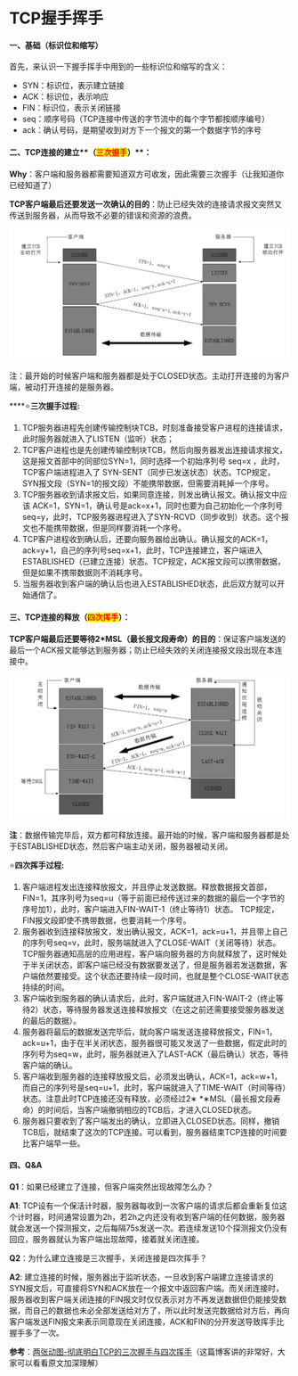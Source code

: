 # TCP握手挥手

#### 一、基础（标识位和缩写）

首先，来认识一下握手挥手中用到的一些标识位和缩写的含义：

* SYN：标识位，表示建立链接
* ACK：标识位，表示响应
* FIN：标识位，表示关闭链接
* seq：顺序号码（TCP连接中传送的字节流中的每个字节都按顺序编号）
* ack：确认号码，是期望收到对方下一个报文的第一个数据字节的序号

#### **二、TCP**连接的建立**（**<mark style="color:red;">**三次握手**</mark>**）**：

**Why**：客户端和服务器都需要知道双方可收发，因此需要三次握手（让我知道你已经知道了）

**TCP客户端最后还要发送一次确认的目的**：防止已经失效的连接请求报文突然又传送到服务器，从而导致不必要的错误和资源的浪费。

![](../../.gitbook/assets/TCP握手.png)

注：最开始的时候客户端和服务器都是处于CLOSED状态。主动打开连接的为客户端，被动打开连接的是服务器。

****:star:**三次握手过程:**

1. TCP服务器进程先创建传输控制块TCB，时刻准备接受客户进程的连接请求，此时服务器就进入了LISTEN（监听）状态；
2. &#x20;TCP客户进程也是先创建传输控制块TCB，然后向服务器发出连接请求报文，这是报文首部中的同部位SYN=1，同时选择一个初始序列号 seq=x ，此时，TCP客户端进程进入了 SYN-SENT（同步已发送状态）状态。TCP规定，SYN报文段（SYN=1的报文段）不能携带数据，但需要消耗掉一个序号。&#x20;
3. TCP服务器收到请求报文后，如果同意连接，则发出确认报文。确认报文中应该 ACK=1，SYN=1，确认号是ack=x+1，同时也要为自己初始化一个序列号 seq=y，此时，TCP服务器进程进入了SYN-RCVD（同步收到）状态。这个报文也不能携带数据，但是同样要消耗一个序号。&#x20;
4. TCP客户进程收到确认后，还要向服务器给出确认。确认报文的ACK=1，ack=y+1，自己的序列号seq=x+1，此时，TCP连接建立，客户端进入ESTABLISHED（已建立连接）状态。TCP规定，ACK报文段可以携带数据，但是如果不携带数据则不消耗序号。&#x20;
5. 当服务器收到客户端的确认后也进入ESTABLISHED状态，此后双方就可以开始通信了。

#### **三、TCP**连接的释放（<mark style="color:red;">**四次挥手**</mark>**）**：

**TCP客户端最后还要等待2\*MSL（最长报文段寿命）的目的**：保证客户端发送的最后一个ACK报文能够达到服务器；防止已经失效的关闭连接报文段出现在本连接中。

![](../../.gitbook/assets/TCP挥手.png)

**注**：数据传输完毕后，双方都可释放连接。最开始的时候，客户端和服务器都是处于ESTABLISHED状态，然后客户端主动关闭，服务器被动关闭。

:star:**四次挥手过程:**

1. 客户端进程发出连接释放报文，并且停止发送数据。释放数据报文首部，FIN=1，其序列号为seq=u（等于前面已经传送过来的数据的最后一个字节的序号加1），此时，客户端进入FIN-WAIT-1（终止等待1）状态。 TCP规定，FIN报文段即使不携带数据，也要消耗一个序号。&#x20;
2. 服务器收到连接释放报文，发出确认报文，ACK=1，ack=u+1，并且带上自己的序列号seq=v，此时，服务端就进入了CLOSE-WAIT（关闭等待）状态。TCP服务器通知高层的应用进程，客户端向服务器的方向就释放了，这时候处于半关闭状态，即客户端已经没有数据要发送了，但是服务器若发送数据，客户端依然要接受。这个状态还要持续一段时间，也就是整个CLOSE-WAIT状态持续的时间。&#x20;
3. 客户端收到服务器的确认请求后，此时，客户端就进入FIN-WAIT-2（终止等待2）状态，等待服务器发送连接释放报文（在这之前还需要接受服务器发送的最后的数据）。
4. 服务器将最后的数据发送完毕后，就向客户端发送连接释放报文，FIN=1，ack=u+1，由于在半关闭状态，服务器很可能又发送了一些数据，假定此时的序列号为seq=w，此时，服务器就进入了LAST-ACK（最后确认）状态，等待客户端的确认。&#x20;
5. 客户端收到服务器的连接释放报文后，必须发出确认，ACK=1，ack=w+1，而自己的序列号是seq=u+1，此时，客户端就进入了TIME-WAIT（时间等待）状态。注意此时TCP连接还没有释放，必须经过2∗ \*∗MSL（最长报文段寿命）的时间后，当客户端撤销相应的TCB后，才进入CLOSED状态。
6. 服务器只要收到了客户端发出的确认，立即进入CLOSED状态。同样，撤销TCB后，就结束了这次的TCP连接。可以看到，服务器结束TCP连接的时间要比客户端早一些。&#x20;

#### 四、Q\&A

**Q1**：如果已经建立了连接，但客户端突然出现故障怎么办？

**A1**: TCP设有一个保活计时器，服务器每收到一次客户端的请求后都会重新复位这个计时器，时间通常设置为2h，若2h之内还没有收到客户端的任何数据，服务器就会发送一个探测报文，之后每隔75s发送一次。若连续发送10个探测报文仍没有回应，服务器就认为客户端出现故障，接着就关闭连接。

**Q2**：为什么建立连接是三次握手，关闭连接是四次挥手？

**A2**: 建立连接的时候，服务器出于监听状态，一旦收到客户端建立连接请求的SYN报文后，可直接将SYN和ACK放在一个报文中返回客户端。而关闭连接时，服务器收到客户端关闭连接的FIN报文时仅仅表示对方不再发送数据但仍能接受数据，而自己的数据也未必全部发送给对方了，所以此时发送完数据给对方后，再向客户端发送FIN报文来表示同意现在关闭连接，ACK和FIN的分开发送导致挥手比握手多了一次。



**参考**：[两张动图-彻底明白TCP的三次握手与四次挥手](https://blog.csdn.net/qzcsu/article/details/72861891)（这篇博客讲的非常好，大家可以看看原文加深理解）
